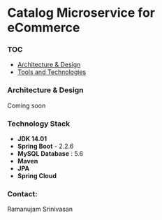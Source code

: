 # Catalog Microservice for eCommerce

### TOC

- [Architecture & Design](#architecture-design)
- [Tools and Technologies](#technologies)

### Architecture & Design
 Coming soon

### Technology Stack

- **JDK 14.01**
- **Spring Boot** - 2.2.6
- **MySQL Database** : 5.6
- **Maven**
- **JPA**
- **Spring Cloud**
### Contact:
Ramanujam Srinivasan
